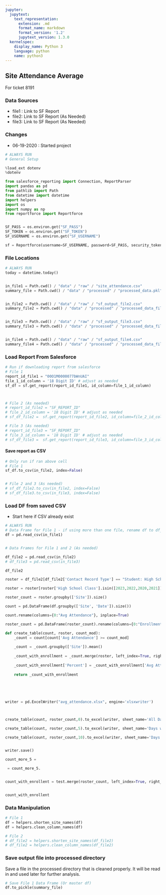 ```yaml
---
jupyter:
  jupytext:
    text_representation:
      extension: .md
      format_name: markdown
      format_version: '1.2'
      jupytext_version: 1.3.0
  kernelspec:
    display_name: Python 3
    language: python
    name: python3
---
```


## Site Attendance Average

For ticket 8191

### Data Sources
- file1 : Link to SF Report
- file2:  Link to SF Report (As Needed)
- file3:  Link to SF Report (As Needed)

### Changes
- 06-19-2020 : Started project

```python
# ALWAYS RUN
# General Setup 

%load_ext dotenv
%dotenv

from salesforce_reporting import Connection, ReportParser
import pandas as pd
from pathlib import Path
from datetime import datetime
import helpers
import os
import numpy as np
from reportforce import Reportforce


SF_PASS = os.environ.get("SF_PASS")
SF_TOKEN = os.environ.get("SF_TOKEN")
SF_USERNAME = os.environ.get("SF_USERNAME")

sf = Reportforce(username=SF_USERNAME, password=SF_PASS, security_token=SF_TOKEN)
```

### File Locations

```python
# ALWAYS RUN
today = datetime.today()


in_file1 = Path.cwd() / "data" / "raw" / "site_attendance.csv"
summary_file = Path.cwd() / "data" / "processed" / "processed_data.pkl"


in_file2 = Path.cwd() / "data" / "raw" / "sf_output_file2.csv"
summary_file2 = Path.cwd() / "data" / "processed" / "processed_data_file2.pkl"


in_file3 = Path.cwd() / "data" / "raw" / "sf_output_file3.csv"
summary_file3 = Path.cwd() / "data" / "processed" / "processed_data_file3.pkl"


in_file4 = Path.cwd() / "data" / "raw" / "sf_output_file4.csv"
summary_file4 = Path.cwd() / "data" / "processed" / "processed_data_file4.pkl"
```

### Load Report From Salesforce

```python
# Run if downloading report from salesforce
# File 1 
report_id_file1 = "00O1M0000077bWnUAI"
file_1_id_column = '18 Digit ID' # adjust as needed
sf_df = sf.get_report(report_id_file1, id_column=file_1_id_column)



# File 2 (As needed)
# report_id_file2 = "SF_REPORT_ID"
# file_2_id_column = '18 Digit ID' # adjust as needed
# sf_df_file2 =  sf.get_report(report_id_file2, id_column=file_2_id_column)

# File 3 (As needed)
# report_id_file3 = "SF_REPORT_ID"
# file_3_id_column = '18 Digit ID' # adjust as needed
# sf_df_file3 =  sf.get_report(report_id_file3, id_column=file_3_id_column)

```

#### Save report as CSV

```python
# Only run if ran above cell
# File 1
sf_df.to_csv(in_file2, index=False)


# File 2 and 3 (As needed)
# sf_df_file2.to_csv(in_file2, index=False)
# sf_df_file3.to_csv(in_file3, index=False)

```

### Load DF from saved CSV
* Start here if CSV already exist 

```python
# ALWAYS RUN 
# Data Frame for File 1 - if using more than one file, rename df to df_file1
df = pd.read_csv(in_file1)


# Data Frames for File 1 and 2 (As needed)

df_file2 = pd.read_csv(in_file2)
# df_file3 = pd.read_csv(in_file3)
```

```python
df_file2
```

```python
roster = df_file2[df_file2['Contact Record Type'] == "Student: High School"]
```

```python
roster = roster[roster['High School Class'].isin([2023,2022,2020,2021])]
```

```python
roster_count = roster.groupby(['Site']).size()
```

```python
count = pd.DataFrame(df.groupby(['Site', 'Date']).size())
```

```python
count.rename(columns={0:"Avg Attendance"}, inplace=True)
```

```python
roster_count = pd.DataFrame(roster_count).rename(columns={0:"Enrollment"})
```

```python
def create_table(count, roster, count_mod):
    _count = count[count['Avg Attendance'] >= count_mod]
    
    _count = _count.groupby(['Site']).mean()
    
    _count_with_enrollment = _count.merge(roster, left_index=True, right_index=True)
    
    _count_with_enrollment['Percent'] = _count_with_enrollment['Avg Attendance'] / _count_with_enrollment['Enrollment']
    
    return _count_with_enrollment
    
    
    
    
```

```python
writer = pd.ExcelWriter("avg_attendance.xlsx", engine='xlsxwriter')
```

```python


create_table(count, roster_count,0).to_excel(writer, sheet_name='All Days')
```

```python
create_table(count, roster_count,5).to_excel(writer, sheet_name='Days with More than 5 Students')
```

```python
create_table(count, roster_count,10).to_excel(writer, sheet_name='Days with More than 10 Students')
```

```python

writer.save()
```

```python
count_more_5 = 
```

```python
 = count_more_5.
```

```python

```

```python
count_with_enrollent = test.merge(roster_count, left_index=True, right_index=True)
```

```python

```

```python
count_with_enrollent
```

### Data Manipulation

```python
# File 1
df = helpers.shorten_site_names(df)
df = helpers.clean_column_names(df)

# File 2
# df_file2 = helpers.shorten_site_names(df_file2)
# df_file2 = helpers.clean_column_names(df_file2)
```

### Save output file into processed directory

Save a file in the processed directory that is cleaned properly. It will be read in and used later for further analysis.

```python
# Save File 1 Data Frame (Or master df)
df.to_pickle(summary_file)
```
